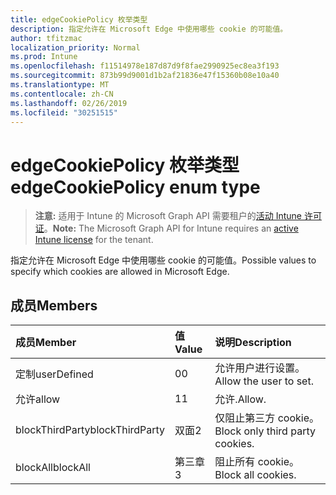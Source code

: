 ```yaml
---
title: edgeCookiePolicy 枚举类型
description: 指定允许在 Microsoft Edge 中使用哪些 cookie 的可能值。
author: tfitzmac
localization_priority: Normal
ms.prod: Intune
ms.openlocfilehash: f11514978e187d87d9f8fae2990925ec8ea3f193
ms.sourcegitcommit: 873b99d9001d1b2af21836e47f15360b08e10a40
ms.translationtype: MT
ms.contentlocale: zh-CN
ms.lasthandoff: 02/26/2019
ms.locfileid: "30251515"
---
```

# <a name="edgecookiepolicy-enum-type"></a><span data-ttu-id="9c4e1-103">edgeCookiePolicy 枚举类型</span><span class="sxs-lookup"><span data-stu-id="9c4e1-103">edgeCookiePolicy enum type</span></span>

> <span data-ttu-id="9c4e1-104">**注意:** 适用于 Intune 的 Microsoft Graph API 需要租户的[活动 Intune 许可证](https://go.microsoft.com/fwlink/?linkid=839381)。</span><span class="sxs-lookup"><span data-stu-id="9c4e1-104">**Note:** The Microsoft Graph API for Intune requires an [active Intune license](https://go.microsoft.com/fwlink/?linkid=839381) for the tenant.</span></span>

<span data-ttu-id="9c4e1-105">指定允许在 Microsoft Edge 中使用哪些 cookie 的可能值。</span><span class="sxs-lookup"><span data-stu-id="9c4e1-105">Possible values to specify which cookies are allowed in Microsoft Edge.</span></span>

## <a name="members"></a><span data-ttu-id="9c4e1-106">成员</span><span class="sxs-lookup"><span data-stu-id="9c4e1-106">Members</span></span>
|<span data-ttu-id="9c4e1-107">成员</span><span class="sxs-lookup"><span data-stu-id="9c4e1-107">Member</span></span>|<span data-ttu-id="9c4e1-108">值</span><span class="sxs-lookup"><span data-stu-id="9c4e1-108">Value</span></span>|<span data-ttu-id="9c4e1-109">说明</span><span class="sxs-lookup"><span data-stu-id="9c4e1-109">Description</span></span>|
|:---|:---|:---|
|<span data-ttu-id="9c4e1-110">定制</span><span class="sxs-lookup"><span data-stu-id="9c4e1-110">userDefined</span></span>|<span data-ttu-id="9c4e1-111">0</span><span class="sxs-lookup"><span data-stu-id="9c4e1-111">0</span></span>|<span data-ttu-id="9c4e1-112">允许用户进行设置。</span><span class="sxs-lookup"><span data-stu-id="9c4e1-112">Allow the user to set.</span></span>|
|<span data-ttu-id="9c4e1-113">允许</span><span class="sxs-lookup"><span data-stu-id="9c4e1-113">allow</span></span>|<span data-ttu-id="9c4e1-114">1</span><span class="sxs-lookup"><span data-stu-id="9c4e1-114">1</span></span>|<span data-ttu-id="9c4e1-115">允许.</span><span class="sxs-lookup"><span data-stu-id="9c4e1-115">Allow.</span></span>|
|<span data-ttu-id="9c4e1-116">blockThirdParty</span><span class="sxs-lookup"><span data-stu-id="9c4e1-116">blockThirdParty</span></span>|<span data-ttu-id="9c4e1-117">双面</span><span class="sxs-lookup"><span data-stu-id="9c4e1-117">2</span></span>|<span data-ttu-id="9c4e1-118">仅阻止第三方 cookie。</span><span class="sxs-lookup"><span data-stu-id="9c4e1-118">Block only third party cookies.</span></span>|
|<span data-ttu-id="9c4e1-119">blockAll</span><span class="sxs-lookup"><span data-stu-id="9c4e1-119">blockAll</span></span>|<span data-ttu-id="9c4e1-120">第三章</span><span class="sxs-lookup"><span data-stu-id="9c4e1-120">3</span></span>|<span data-ttu-id="9c4e1-121">阻止所有 cookie。</span><span class="sxs-lookup"><span data-stu-id="9c4e1-121">Block all cookies.</span></span>|



